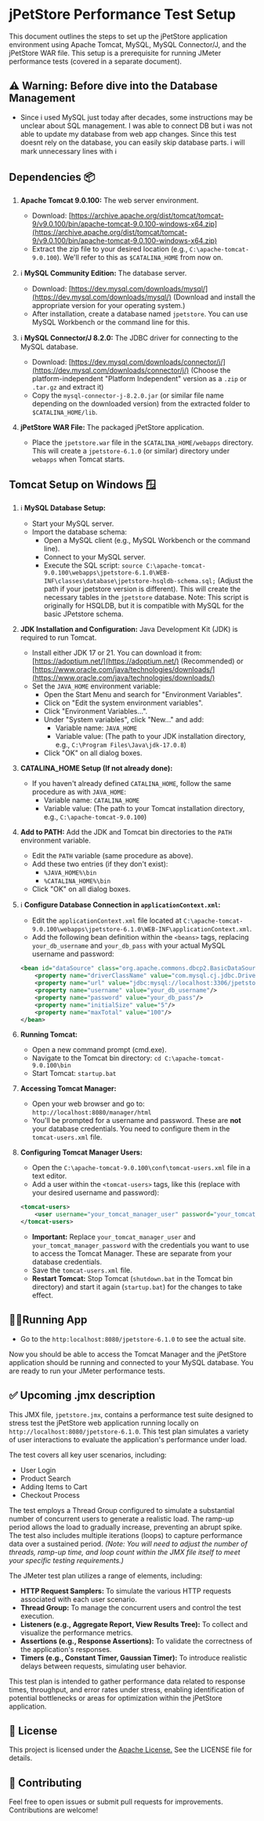 # jPetStore Performance Test Setup

This document outlines the steps to set up the jPetStore application environment using Apache Tomcat, MySQL, MySQL Connector/J, and the jPetStore WAR file.  This setup is a prerequisite for running JMeter performance tests (covered in a separate document).

## ⚠️ Warning: Before dive into the Database Management
- Since i used MySQL just today after decades, some instructions may be unclear about SQL management. I was able to connect DB but i was not able to update my database from web app changes. Since this test doesnt rely on the database, you can easily skip database parts.
i will mark unnecessary lines with ℹ️ 
## Dependencies 📦

1. **Apache Tomcat 9.0.100:**  The web server environment.
    * Download: [https://archive.apache.org/dist/tomcat/tomcat-9/v9.0.100/bin/apache-tomcat-9.0.100-windows-x64.zip](https://archive.apache.org/dist/tomcat/tomcat-9/v9.0.100/bin/apache-tomcat-9.0.100-windows-x64.zip) 
    * Extract the zip file to your desired location (e.g., `C:\apache-tomcat-9.0.100`).  We'll refer to this as `$CATALINA_HOME` from now on.

2. ℹ️ **MySQL Community Edition:** The database server.
    * Download: [https://dev.mysql.com/downloads/mysql/](https://dev.mysql.com/downloads/mysql/) (Download and install the appropriate version for your operating system.)
    * After installation, create a database named `jpetstore`. You can use MySQL Workbench or the command line for this.

3. ℹ️ **MySQL Connector/J 8.2.0:** The JDBC driver for connecting to the MySQL database.
    * Download: [https://dev.mysql.com/downloads/connector/j/](https://dev.mysql.com/downloads/connector/j/) (Choose the platform-independent "Platform Independent" version as a `.zip` or `.tar.gz` and extract it)
    * Copy the `mysql-connector-j-8.2.0.jar` (or similar file name depending on the downloaded version) from the extracted folder to `$CATALINA_HOME/lib`.

4. **jPetStore WAR File:** The packaged jPetStore application.
    * Place the `jpetstore.war` file in the `$CATALINA_HOME/webapps` directory.  This will create a `jpetstore-6.1.0` (or similar) directory under `webapps` when Tomcat starts.

## Tomcat Setup on Windows 🪟

1. ℹ️ **MySQL Database Setup:**
    * Start your MySQL server.
    * Import the database schema:
        * Open a MySQL client (e.g., MySQL Workbench or the command line).
        * Connect to your MySQL server.
        * Execute the SQL script:  `source C:\apache-tomcat-9.0.100\webapps\jpetstore-6.1.0\WEB-INF\classes\database\jpetstore-hsqldb-schema.sql;`  (Adjust the path if your jpetstore version is different). This will create the necessary tables in the `jpetstore` database.  Note: This script is originally for HSQLDB, but it is compatible with MySQL for the basic JPetstore schema.

2. **JDK Installation and Configuration:** Java Development Kit (JDK) is required to run Tomcat.
    * Install either JDK 17 or 21. You can download it from: [https://adoptium.net/](https://adoptium.net/) (Recommended) or [https://www.oracle.com/java/technologies/downloads/](https://www.oracle.com/java/technologies/downloads/)
    * Set the `JAVA_HOME` environment variable:
        * Open the Start Menu and search for "Environment Variables".
        * Click on "Edit the system environment variables".
        * Click "Environment Variables...".
        * Under "System variables", click "New..." and add:
            * Variable name: `JAVA_HOME`
            * Variable value:  (The path to your JDK installation directory, e.g., `C:\Program Files\Java\jdk-17.0.8`)
        * Click "OK" on all dialog boxes.

3. **CATALINA_HOME Setup (If not already done):**
    * If you haven't already defined `CATALINA_HOME`, follow the same procedure as with `JAVA_HOME`:
        * Variable name: `CATALINA_HOME`
        * Variable value: (The path to your Tomcat installation directory, e.g., `C:\apache-tomcat-9.0.100`)

4. **Add to PATH:** Add the JDK and Tomcat bin directories to the `PATH` environment variable.
    * Edit the `PATH` variable (same procedure as above).
    * Add these two entries (if they don't exist):
        * `%JAVA_HOME%\bin`
        * `%CATALINA_HOME%\bin`
    * Click "OK" on all dialog boxes.

5. ℹ️ **Configure Database Connection in `applicationContext.xml`:**
    * Edit the `applicationContext.xml` file located at `C:\apache-tomcat-9.0.100\webapps\jpetstore-6.1.0\WEB-INF\applicationContext.xml`.
    * Add the following bean definition within the `<beans>` tags, replacing `your_db_username` and `your_db_pass` with your actual MySQL username and password:

    ```xml
    <bean id="dataSource" class="org.apache.commons.dbcp2.BasicDataSource">
        <property name="driverClassName" value="com.mysql.cj.jdbc.Driver"/>
        <property name="url" value="jdbc:mysql://localhost:3306/jpetstore?useSSL=false&serverTimezone=UTC"/>
        <property name="username" value="your_db_username"/>
        <property name="password" value="your_db_pass"/>
        <property name="initialSize" value="5"/>
        <property name="maxTotal" value="100"/>
    </bean>
    ```

6. **Running Tomcat:**
    * Open a new command prompt (cmd.exe).
    * Navigate to the Tomcat bin directory: `cd C:\apache-tomcat-9.0.100\bin`
    * Start Tomcat: `startup.bat`

7. **Accessing Tomcat Manager:**
    * Open your web browser and go to: `http://localhost:8080/manager/html`
    * You'll be prompted for a username and password.  These are **not** your database credentials. You need to configure them in the `tomcat-users.xml` file.

8. **Configuring Tomcat Manager Users:**
    * Open the `C:\apache-tomcat-9.0.100\conf\tomcat-users.xml` file in a text editor.
    * Add a user within the `<tomcat-users>` tags, like this (replace with your desired username and password):

    ```xml
    <tomcat-users>
        <user username="your_tomcat_manager_user" password="your_tomcat_manager_password" roles="manager-gui,admin-gui"/>
    </tomcat-users>
    ```

    * **Important:**  Replace `your_tomcat_manager_user` and `your_tomcat_manager_password` with the credentials you want to use to access the Tomcat Manager.  These are separate from your database credentials.
    * Save the `tomcat-users.xml` file.
    * **Restart Tomcat:** Stop Tomcat (`shutdown.bat` in the Tomcat bin directory) and start it again (`startup.bat`) for the changes to take effect.

## 🏃‍♂️Running App 
- Go to the `http:localhost:8080/jpetstore-6.1.0` to see the actual site.

Now you should be able to access the Tomcat Manager and the jPetStore application should be running and connected to your MySQL database.  You are ready to run your JMeter performance tests.

## ✅ Upcoming .jmx description

This JMX file, `jpetstore.jmx`, contains a performance test suite designed to stress test the jPetStore web application running locally on `http://localhost:8080/jpetstore-6.1.0`.  This test plan simulates a variety of user interactions to evaluate the application's performance under load.

The test covers all key user scenarios, including:

* User Login
* Product Search
* Adding Items to Cart
* Checkout Process

The test employs a Thread Group configured to simulate a substantial number of concurrent users to generate a realistic load.  The ramp-up period allows the load to gradually increase, preventing an abrupt spike.  The test also includes multiple iterations (loops) to capture performance data over a sustained period. *(Note: You will need to adjust the number of threads, ramp-up time, and loop count within the JMX file itself to meet your specific testing requirements.)*

The JMeter test plan utilizes a range of elements, including:

* **HTTP Request Samplers:** To simulate the various HTTP requests associated with each user scenario.
* **Thread Group:** To manage the concurrent users and control the test execution.
* **Listeners (e.g., Aggregate Report, View Results Tree):** To collect and visualize the performance metrics.
* **Assertions (e.g., Response Assertions):** To validate the correctness of the application's responses.
* **Timers (e.g., Constant Timer, Gaussian Timer):** To introduce realistic delays between requests, simulating user behavior.

This test plan is intended to gather performance data related to response times, throughput, and error rates under stress, enabling identification of potential bottlenecks or areas for optimization within the jPetStore application.

## 📜 License
This project is licensed under the [Apache License.](LICENSE) See the LICENSE file for details.

## 🙌 Contributing
Feel free to open issues or submit pull requests for improvements. Contributions are welcome!
